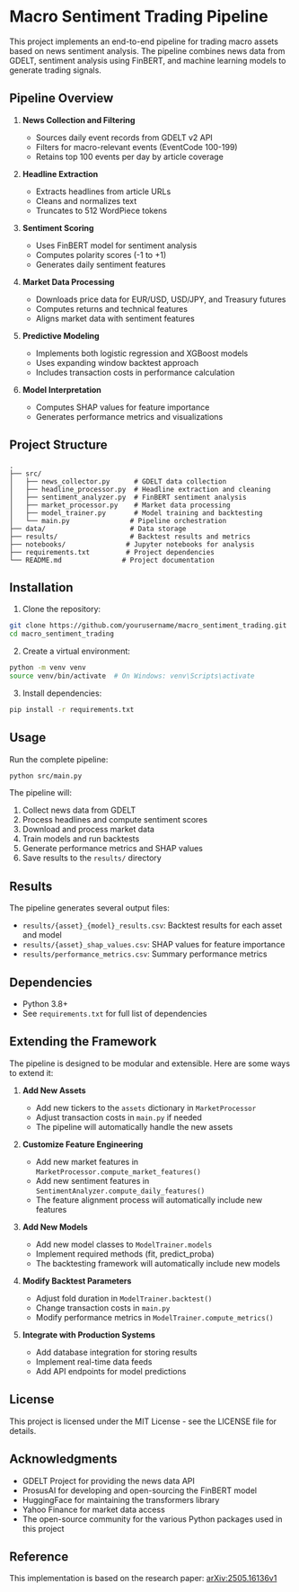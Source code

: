 # Macro Sentiment Trading Pipeline

This project implements an end-to-end pipeline for trading macro assets based on news sentiment analysis. The pipeline combines news data from GDELT, sentiment analysis using FinBERT, and machine learning models to generate trading signals.

## Pipeline Overview

1. **News Collection and Filtering**
   - Sources daily event records from GDELT v2 API
   - Filters for macro-relevant events (EventCode 100-199)
   - Retains top 100 events per day by article coverage

2. **Headline Extraction**
   - Extracts headlines from article URLs
   - Cleans and normalizes text
   - Truncates to 512 WordPiece tokens

3. **Sentiment Scoring**
   - Uses FinBERT model for sentiment analysis
   - Computes polarity scores (-1 to +1)
   - Generates daily sentiment features

4. **Market Data Processing**
   - Downloads price data for EUR/USD, USD/JPY, and Treasury futures
   - Computes returns and technical features
   - Aligns market data with sentiment features

5. **Predictive Modeling**
   - Implements both logistic regression and XGBoost models
   - Uses expanding window backtest approach
   - Includes transaction costs in performance calculation

6. **Model Interpretation**
   - Computes SHAP values for feature importance
   - Generates performance metrics and visualizations

## Project Structure

```
.
├── src/
│   ├── news_collector.py      # GDELT data collection
│   ├── headline_processor.py  # Headline extraction and cleaning
│   ├── sentiment_analyzer.py  # FinBERT sentiment analysis
│   ├── market_processor.py    # Market data processing
│   ├── model_trainer.py       # Model training and backtesting
│   └── main.py               # Pipeline orchestration
├── data/                     # Data storage
├── results/                  # Backtest results and metrics
├── notebooks/               # Jupyter notebooks for analysis
├── requirements.txt         # Project dependencies
└── README.md               # Project documentation
```

## Installation

1. Clone the repository:
```bash
git clone https://github.com/yourusername/macro_sentiment_trading.git
cd macro_sentiment_trading
```

2. Create a virtual environment:
```bash
python -m venv venv
source venv/bin/activate  # On Windows: venv\Scripts\activate
```

3. Install dependencies:
```bash
pip install -r requirements.txt
```

## Usage

Run the complete pipeline:
```bash
python src/main.py
```

The pipeline will:
1. Collect news data from GDELT
2. Process headlines and compute sentiment scores
3. Download and process market data
4. Train models and run backtests
5. Generate performance metrics and SHAP values
6. Save results to the `results/` directory

## Results

The pipeline generates several output files:
- `results/{asset}_{model}_results.csv`: Backtest results for each asset and model
- `results/{asset}_shap_values.csv`: SHAP values for feature importance
- `results/performance_metrics.csv`: Summary performance metrics

## Dependencies

- Python 3.8+
- See `requirements.txt` for full list of dependencies

## Extending the Framework

The pipeline is designed to be modular and extensible. Here are some ways to extend it:

1. **Add New Assets**
   - Add new tickers to the `assets` dictionary in `MarketProcessor`
   - Adjust transaction costs in `main.py` if needed
   - The pipeline will automatically handle the new assets

2. **Customize Feature Engineering**
   - Add new market features in `MarketProcessor.compute_market_features()`
   - Add new sentiment features in `SentimentAnalyzer.compute_daily_features()`
   - The feature alignment process will automatically include new features

3. **Add New Models**
   - Add new model classes to `ModelTrainer.models`
   - Implement required methods (fit, predict_proba)
   - The backtesting framework will automatically include new models

4. **Modify Backtest Parameters**
   - Adjust fold duration in `ModelTrainer.backtest()`
   - Change transaction costs in `main.py`
   - Modify performance metrics in `ModelTrainer.compute_metrics()`

5. **Integrate with Production Systems**
   - Add database integration for storing results
   - Implement real-time data feeds
   - Add API endpoints for model predictions

## License

This project is licensed under the MIT License - see the LICENSE file for details.

## Acknowledgments

- GDELT Project for providing the news data API
- ProsusAI for developing and open-sourcing the FinBERT model
- HuggingFace for maintaining the transformers library
- Yahoo Finance for market data access
- The open-source community for the various Python packages used in this project

## Reference

This implementation is based on the research paper: [arXiv:2505.16136v1](https://arxiv.org/abs/2505.16136v1)
